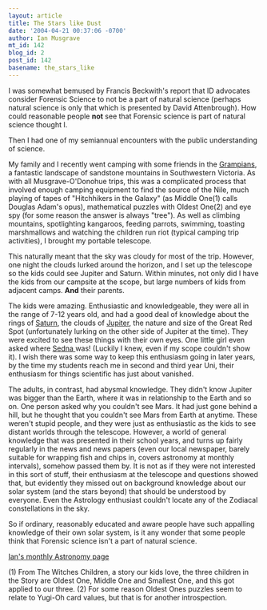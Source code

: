 ```yaml
---
layout: article
title: The Stars like Dust
date: '2004-04-21 00:37:06 -0700'
author: Ian Musgrave
mt_id: 142
blog_id: 2
post_id: 142
basename: the_stars_like
---
```

I was somewhat bemused by Francis Beckwith's report that ID advocates consider Forensic Science to not be a part of natural science (perhaps natural science is only that which is presented by David Attenbrough). How could reasonable people **not** see that Forensic science is part of natural science thought I.

Then I had one of my semiannual encounters with the public understanding of science.

My family and I recently went camping with some friends in the [Grampians]( http://www.ballarat.com/grampians.htm), a fantastic landscape of sandstone mountains in Southwestern Victoria. As with all Musgrave-O'Donohue trips, this was a complicated process that involved enough camping equipment to find the source of the Nile, much playing of tapes of "Hitchhikers in the Galaxy" (as Middle One(1) calls Douglas Adam's opus), mathematical puzzles with Oldest One(2) and eye spy (for some reason the answer is always "tree"). As well as climbing mountains, spotlighting kangaroos, feeding parrots, swimming, toasting marshmallows and watching the children run riot (typical camping trip activities), I brought my portable telescope.

This naturally meant that the sky was cloudy for most of the trip. However, one night the clouds lurked around the horizon, and I set up the telescope so the kids could see Jupiter and Saturn. Within minutes, not only did I have the kids from our campsite at the scope, but large numbers of kids from adjacent camps. **And** their parents. 

The kids were amazing. Enthusiastic and knowledgeable, they were all in the range of 7-12 years old, and had a good deal of knowledge about the rings of [Saturn]( http://www.nineplanets.org/saturn.html), the clouds of [Jupiter]( http://www.nineplanets.org/jupiter.html), the nature and size of the Great Red Spot (unfortunately lurking on the other side of Jupiter at the time). They were excited to see these things with their own eyes. One little girl even asked where [Sedna ]( http://www.gps.caltech.edu/~mbrown/sedna/)was! (Luckily I knew, even if my scope couldn't show it). I wish there was some way to keep this enthusiasm going in later years, by the time my students reach me in second and third year Uni, their enthusiasm for things scientific has just about vanished.

The adults, in contrast, had abysmal knowledge. They didn't know Jupiter was bigger than the Earth, where it was in relationship to the Earth and so on. One person asked why you couldn't see Mars. It had just gone behind a hill, but he thought that you couldn't see Mars from Earth at anytime. These weren't stupid people, and they were just as enthusiastic as the kids to see distant worlds through the telescope. However, a world of general knowledge that was presented in their school years, and turns up fairly regularly in the news and news papers (even our local newspaper, barely suitable for wrapping fish and chips in, covers astronomy at monthly intervals), somehow passed them by. It is not as if they were not interested in this sort of stuff, their enthusiasm at the telescope and questions showed that, but evidently they missed out on background knowledge about our solar system (and the stars beyond) that should be understood by everyone. Even the Astrology enthusiast couldn't locate any of the Zodiacal constellations in the sky.

So if ordinary, reasonably educated and aware people have such appalling knowledge of their own solar system, is it any wonder that some people think that Forensic science isn't a part of natural science.

[Ian's monthly Astronomy page]( http://home.mira.net/~reynella/skywatch/ssky.htm)

(1) From The Witches Children, a story our kids love, the three children in the Story are Oldest One, Middle One and Smallest One, and this got applied to our three. 
(2) For some reason Oldest Ones puzzles seem to relate to Yugi-Oh card values, but that is for another introspection.
